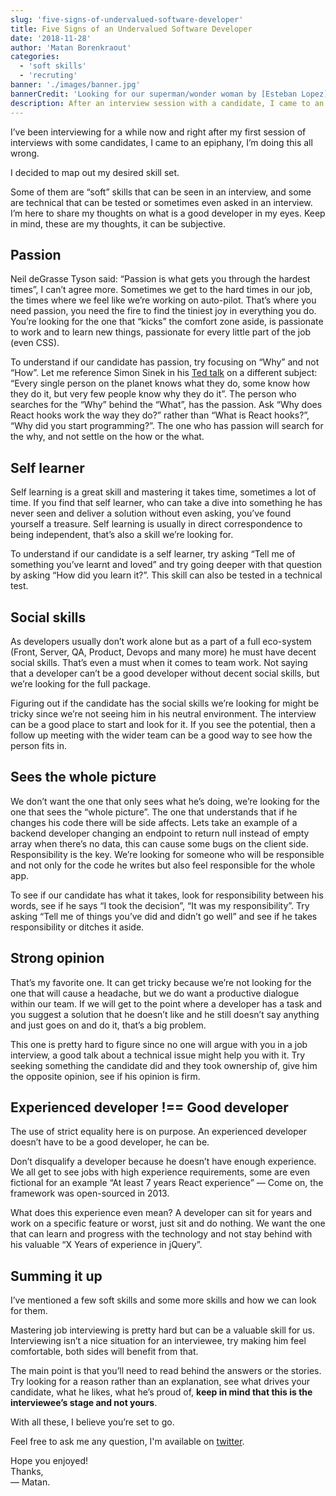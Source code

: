 ```yaml
---
slug: 'five-signs-of-undervalued-software-developer'
title: Five Signs of an Undervalued Software Developer
date: '2018-11-28'
author: 'Matan Borenkraout'
categories:
  - 'soft skills'
  - 'recruting'
banner: './images/banner.jpg'
bannerCredit: 'Looking for our superman/wonder woman by [Esteban Lopez](https://unsplash.com/photos/2poldZWTz1U)'
description: After an interview session with a candidate, I came to an epiphany, I’m doing this all wrong.
---
```


I’ve been interviewing for a while now and right after my first session of interviews with some candidates, I came to an epiphany, I’m doing this all wrong.

I decided to map out my desired skill set.

Some of them are “soft” skills that can be seen in an interview, and some are technical that can be tested or sometimes even asked in an interview. I’m here to share my thoughts on what is a good developer in my eyes. Keep in mind, these are my thoughts, it can be subjective.

## Passion
Neil deGrasse Tyson said: “Passion is what gets you through the hardest times”, I can’t agree more. Sometimes we get to the hard times in our job, the times where we feel like we’re working on auto-pilot. That’s where you need passion, you need the fire to find the tiniest joy in everything you do.  
You’re looking for the one that “kicks” the comfort zone aside, is passionate to work and to learn new things, passionate for every little part of the job (even CSS).

To understand if our candidate has passion, try focusing on “Why” and not “How”. Let me reference Simon Sinek in his [Ted talk](https://www.ted.com/talks/simon_sinek_how_great_leaders_inspire_action#t-117896) on a different subject: “Every single person on the planet knows what they do, some know how they do it, but very few people know why they do it”. The person who searches for the “Why” behind the “What”, has the passion. Ask “Why does React hooks work the way they do?” rather than “What is React hooks?”, “Why did you start programming?”. The one who has passion will search for the why, and not settle on the how or the what.

## Self learner
Self learning is a great skill and mastering it takes time, sometimes a lot of time. If you find that self learner, who can take a dive into something he has never seen and deliver a solution without even asking, you’ve found yourself a treasure. Self learning is usually in direct correspondence to being independent, that’s also a skill we’re looking for.

To understand if our candidate is a self learner, try asking “Tell me of something you’ve learnt and loved” and try going deeper with that question by asking “How did you learn it?”. This skill can also be tested in a technical test.

## Social skills
As developers usually don’t work alone but as a part of a full eco-system (Front, Server, QA, Product, Devops and many more) he must have decent social skills. That’s even a must when it comes to team work. Not saying that a developer can’t be a good developer without decent social skills, but we’re looking for the full package.

Figuring out if the candidate has the social skills we’re looking for might be tricky since we’re not seeing him in his neutral environment. The interview can be a good place to start and look for it. If you see the potential, then a follow up meeting with the wider team can be a good way to see how the person fits in.

## Sees the whole picture
We don’t want the one that only sees what he’s doing, we’re looking for the one that sees the “whole picture”. The one that understands that if he changes his code there will be side affects. Lets take an example of a backend developer changing an endpoint to return null instead of empty array when there’s no data, this can cause some bugs on the client side. Responsibility is the key. We’re looking for someone who will be responsible and not only for the code he writes but also feel responsible for the whole app.

To see if our candidate has what it takes, look for responsibility between his words, see if he says “I took the decision”, “It was my responsibility”. Try asking “Tell me of things you’ve did and didn’t go well” and see if he takes responsibility or ditches it aside.

## Strong opinion
That’s my favorite one. It can get tricky because we’re not looking for the one that will cause a headache, but we do want a productive dialogue within our team. If we will get to the point where a developer has a task and you suggest a solution that he doesn’t like and he still doesn’t say anything and just goes on and do it, that’s a big problem.

This one is pretty hard to figure since no one will argue with you in a job interview, a good talk about a technical issue might help you with it. Try seeking something the candidate did and they took ownership of, give him the opposite opinion, see if his opinion is firm.

## Experienced developer !== Good developer
The use of strict equality here is on purpose. An experienced developer doesn’t have to be a good developer, he can be.

Don’t disqualify a developer because he doesn’t have enough experience.  
We all get to see jobs with high experience requirements, some are even fictional for an example “At least 7 years React experience” — Come on, the framework was open-sourced in 2013.

What does this experience even mean? A developer can sit for years and work on a specific feature or worst, just sit and do nothing. We want the one that can learn and progress with the technology and not stay behind with his valuable “X Years of experience in jQuery”.

## Summing it up
I’ve mentioned a few soft skills and some more skills and how we can look for them.

Mastering job interviewing is pretty hard but can be a valuable skill for us.  
Interviewing isn’t a nice situation for an interviewee, try making him feel comfortable, both sides will benefit from that.

The main point is that you’ll need to read behind the answers or the stories. Try looking for a reason rather than an explanation, see what drives your candidate, what he likes, what he’s proud of, **keep in mind that this is the interviewee’s stage and not yours**.

With all these, I believe you’re set to go.

Feel free to ask me any question, I'm available on [twitter](https://twitter.com/matanbobi).

Hope you enjoyed!  
Thanks,  
— Matan.